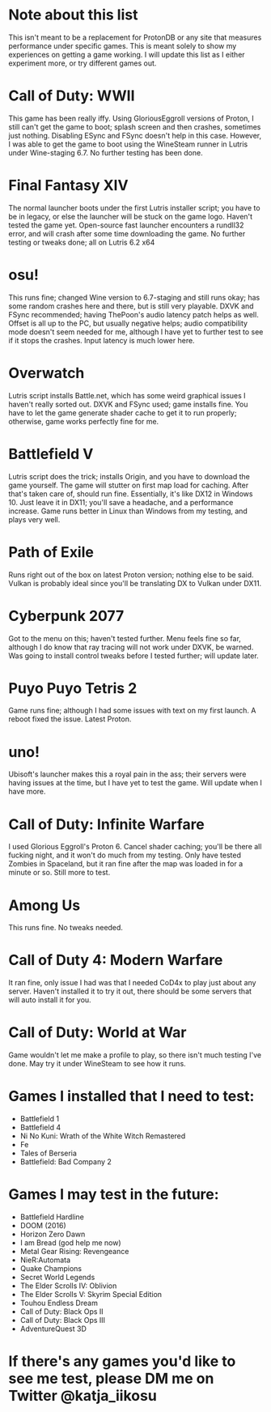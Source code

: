 # Note about this list
This isn't meant to be a replacement for ProtonDB or any site that measures performance under specific games. This is meant solely to show my experiences on getting a game working. I will update this list as I either experiment more, or try different games out.


# Call of Duty: WWII
This game has been really iffy. Using GloriousEggroll versions of Proton, I still can't get the game to boot; splash screen and then crashes, sometimes just nothing. Disabling ESync and FSync doesn't help in this case. However, I was able to get the game to boot using the WineSteam runner in Lutris under Wine-staging 6.7. No further testing has been done.

# Final Fantasy XIV
The normal launcher boots under the first Lutris installer script; you have to be in legacy, or else the launcher will be stuck on the game logo. Haven't tested the game yet. Open-source fast launcher encounters a rundll32 error, and will crash after some time downloading the game. No further testing or tweaks done; all on Lutris 6.2 x64

# osu!
This runs fine; changed Wine version to 6.7-staging and still runs okay; has some random crashes here and there, but is still very playable. DXVK and FSync recommended; having ThePoon's audio latency patch helps as well. Offset is all up to the PC, but usually negative helps; audio compatibility mode doesn't seem needed for me, although I have yet to further test to see if it stops the crashes. Input latency is much lower here.

# Overwatch
Lutris script installs Battle.net, which has some weird graphical issues I haven't really sorted out. DXVK and FSync used; game installs fine. You have to let the game generate shader cache to get it to run properly; otherwise, game works perfectly fine for me.

# Battlefield V 
Lutris script does the trick; installs Origin, and you have to download the game yourself. The game will stutter on first map load for caching. After that's taken care of, should run fine. Essentially, it's like DX12 in Windows 10. Just leave it in DX11; you'll save a headache, and a performance increase. Game runs better in Linux than Windows from my testing, and plays very well. 

# Path of Exile
Runs right out of the box on latest Proton version; nothing else to be said. Vulkan is probably ideal since you'll be translating DX to Vulkan under DX11.

# Cyberpunk 2077
Got to the menu on this; haven't tested further. Menu feels fine so far, although I do know that ray tracing will not work under DXVK, be warned. Was going to install control tweaks before I tested further; will update later.

# Puyo Puyo Tetris 2
Game runs fine; although I had some issues with text on my first launch. A reboot fixed the issue. Latest Proton.

# uno!
Ubisoft's launcher makes this a royal pain in the ass; their servers were having issues at the time, but I have yet to test the game. Will update when I have more.

# Call of Duty: Infinite Warfare
I used Glorious Eggroll's Proton 6. Cancel shader caching; you'll be there all fucking night, and it won't do much from my testing. Only have tested Zombies in Spaceland, but it ran fine after the map was loaded in for a minute or so. Still more to test.

# Among Us
This runs fine. No tweaks needed.

# Call of Duty 4: Modern Warfare
It ran fine, only issue I had was that I needed CoD4x to play just about any server. Haven't installed it to try it out, there should be some servers that will auto install it for you.

# Call of Duty: World at War
Game wouldn't let me make a profile to play, so there isn't much testing I've done. May try it under WineSteam to see how it runs.

# Games I installed that I need to test:

- Battlefield 1
- Battlefield 4
- Ni No Kuni: Wrath of the White Witch Remastered
- Fe
- Tales of Berseria
- Battlefield: Bad Company 2

# Games I may test in the future:
- Battlefield Hardline
- DOOM (2016)
- Horizon Zero Dawn
- I am Bread (god help me now)
- Metal Gear Rising: Revengeance
- NieR:Automata
- Quake Champions
- Secret World Legends
- The Elder Scrolls IV: Oblivion
- The Elder Scrolls V: Skyrim Special Edition
- Touhou Endless Dream
- Call of Duty: Black Ops II
- Call of Duty: Black Ops III
- AdventureQuest 3D

# If there's any games you'd like to see me test, please DM me on Twitter @katja_iikosu
